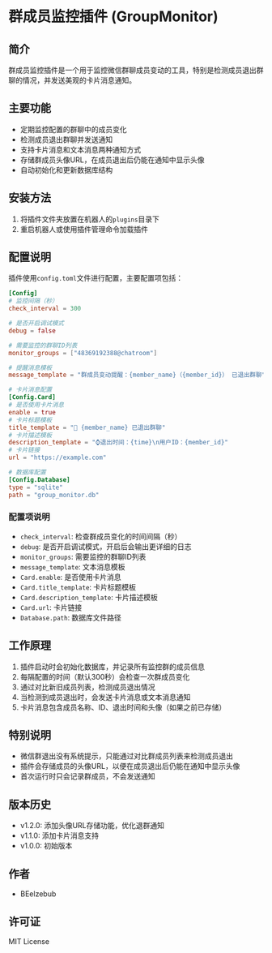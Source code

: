 # 群成员监控插件 (GroupMonitor)

## 简介

群成员监控插件是一个用于监控微信群聊成员变动的工具，特别是检测成员退出群聊的情况，并发送美观的卡片消息通知。

## 主要功能

- 定期监控配置的群聊中的成员变化
- 检测成员退出群聊并发送通知
- 支持卡片消息和文本消息两种通知方式
- 存储群成员头像URL，在成员退出后仍能在通知中显示头像
- 自动初始化和更新数据库结构

## 安装方法

1. 将插件文件夹放置在机器人的`plugins`目录下
2. 重启机器人或使用插件管理命令加载插件

## 配置说明

插件使用`config.toml`文件进行配置，主要配置项包括：

```toml
[Config]
# 监控间隔（秒）
check_interval = 300

# 是否开启调试模式
debug = false

# 需要监控的群聊ID列表
monitor_groups = ["48369192388@chatroom"]

# 提醒消息模板
message_template = "群成员变动提醒：{member_name}（{member_id}） 已退出群聊"

# 卡片消息配置
[Config.Card]
# 是否使用卡片消息
enable = true
# 卡片标题模板
title_template = "👋 {member_name} 已退出群聊"
# 卡片描述模板
description_template = "⌚退出时间：{time}\n用户ID：{member_id}"
# 卡片链接
url = "https://example.com"

# 数据库配置
[Config.Database]
type = "sqlite"
path = "group_monitor.db"
```

### 配置项说明

- `check_interval`: 检查群成员变化的时间间隔（秒）
- `debug`: 是否开启调试模式，开启后会输出更详细的日志
- `monitor_groups`: 需要监控的群聊ID列表
- `message_template`: 文本消息模板
- `Card.enable`: 是否使用卡片消息
- `Card.title_template`: 卡片标题模板
- `Card.description_template`: 卡片描述模板
- `Card.url`: 卡片链接
- `Database.path`: 数据库文件路径

## 工作原理

1. 插件启动时会初始化数据库，并记录所有监控群的成员信息
2. 每隔配置的时间（默认300秒）会检查一次群成员变化
3. 通过对比新旧成员列表，检测成员退出情况
4. 当检测到成员退出时，会发送卡片消息或文本消息通知
5. 卡片消息包含成员名称、ID、退出时间和头像（如果之前已存储）

## 特别说明

- 微信群退出没有系统提示，只能通过对比群成员列表来检测成员退出
- 插件会存储成员的头像URL，以便在成员退出后仍能在通知中显示头像
- 首次运行时只会记录群成员，不会发送通知

## 版本历史

- v1.2.0: 添加头像URL存储功能，优化退群通知
- v1.1.0: 添加卡片消息支持
- v1.0.0: 初始版本

## 作者

- BEelzebub

## 许可证

MIT License
